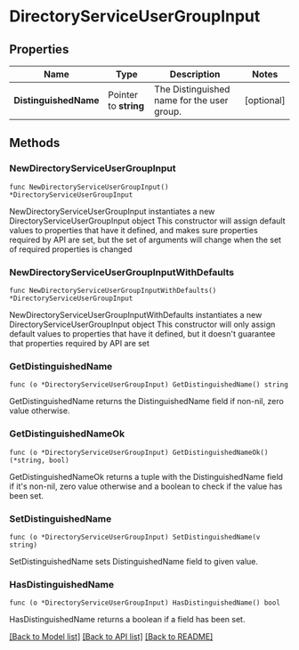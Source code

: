 # DirectoryServiceUserGroupInput

## Properties

Name | Type | Description | Notes
------------ | ------------- | ------------- | -------------
**DistinguishedName** | Pointer to **string** | The Distinguished name for the user group. | [optional] 

## Methods

### NewDirectoryServiceUserGroupInput

`func NewDirectoryServiceUserGroupInput() *DirectoryServiceUserGroupInput`

NewDirectoryServiceUserGroupInput instantiates a new DirectoryServiceUserGroupInput object
This constructor will assign default values to properties that have it defined,
and makes sure properties required by API are set, but the set of arguments
will change when the set of required properties is changed

### NewDirectoryServiceUserGroupInputWithDefaults

`func NewDirectoryServiceUserGroupInputWithDefaults() *DirectoryServiceUserGroupInput`

NewDirectoryServiceUserGroupInputWithDefaults instantiates a new DirectoryServiceUserGroupInput object
This constructor will only assign default values to properties that have it defined,
but it doesn't guarantee that properties required by API are set

### GetDistinguishedName

`func (o *DirectoryServiceUserGroupInput) GetDistinguishedName() string`

GetDistinguishedName returns the DistinguishedName field if non-nil, zero value otherwise.

### GetDistinguishedNameOk

`func (o *DirectoryServiceUserGroupInput) GetDistinguishedNameOk() (*string, bool)`

GetDistinguishedNameOk returns a tuple with the DistinguishedName field if it's non-nil, zero value otherwise
and a boolean to check if the value has been set.

### SetDistinguishedName

`func (o *DirectoryServiceUserGroupInput) SetDistinguishedName(v string)`

SetDistinguishedName sets DistinguishedName field to given value.

### HasDistinguishedName

`func (o *DirectoryServiceUserGroupInput) HasDistinguishedName() bool`

HasDistinguishedName returns a boolean if a field has been set.


[[Back to Model list]](../README.md#documentation-for-models) [[Back to API list]](../README.md#documentation-for-api-endpoints) [[Back to README]](../README.md)


